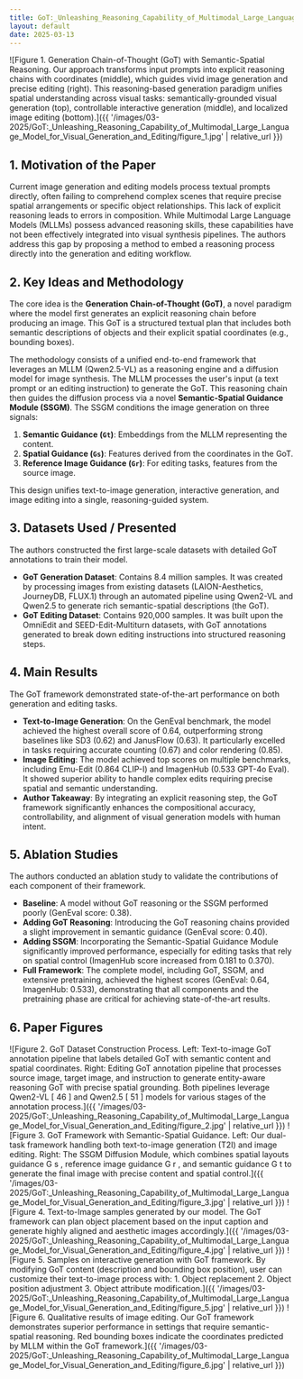 ```yaml
---
title: GoT:_Unleashing_Reasoning_Capability_of_Multimodal_Large_Language_Model_for_Visual_Generation_and_Editing
layout: default
date: 2025-03-13
---
```

![Figure 1. Generation Chain-of-Thought (GoT) with Semantic-Spatial Reasoning. Our approach transforms input prompts into explicit reasoning chains with coordinates (middle), which guides vivid image generation and precise editing (right). This reasoning-based generation paradigm unifies spatial understanding across visual tasks: semantically-grounded visual generation (top), controllable interactive generation (middle), and localized image editing (bottom).]({{ '/images/03-2025/GoT:_Unleashing_Reasoning_Capability_of_Multimodal_Large_Language_Model_for_Visual_Generation_and_Editing/figure_1.jpg' | relative_url }})
## 1. Motivation of the Paper
Current image generation and editing models process textual prompts directly, often failing to comprehend complex scenes that require precise spatial arrangements or specific object relationships. This lack of explicit reasoning leads to errors in composition. While Multimodal Large Language Models (MLLMs) possess advanced reasoning skills, these capabilities have not been effectively integrated into visual synthesis pipelines. The authors address this gap by proposing a method to embed a reasoning process directly into the generation and editing workflow.

## 2. Key Ideas and Methodology
The core idea is the **Generation Chain-of-Thought (GoT)**, a novel paradigm where the model first generates an explicit reasoning chain before producing an image. This GoT is a structured textual plan that includes both semantic descriptions of objects and their explicit spatial coordinates (e.g., bounding boxes).

The methodology consists of a unified end-to-end framework that leverages an MLLM (Qwen2.5-VL) as a reasoning engine and a diffusion model for image synthesis. The MLLM processes the user's input (a text prompt or an editing instruction) to generate the GoT. This reasoning chain then guides the diffusion process via a novel **Semantic-Spatial Guidance Module (SSGM)**. The SSGM conditions the image generation on three signals:
1.  **Semantic Guidance (`Gt`)**: Embeddings from the MLLM representing the content.
2.  **Spatial Guidance (`Gs`)**: Features derived from the coordinates in the GoT.
3.  **Reference Image Guidance (`Gr`)**: For editing tasks, features from the source image.

This design unifies text-to-image generation, interactive generation, and image editing into a single, reasoning-guided system.

## 3. Datasets Used / Presented
The authors constructed the first large-scale datasets with detailed GoT annotations to train their model.
*   **GoT Generation Dataset**: Contains 8.4 million samples. It was created by processing images from existing datasets (LAION-Aesthetics, JourneyDB, FLUX.1) through an automated pipeline using Qwen2-VL and Qwen2.5 to generate rich semantic-spatial descriptions (the GoT).
*   **GoT Editing Dataset**: Contains 920,000 samples. It was built upon the OmniEdit and SEED-Edit-Multiturn datasets, with GoT annotations generated to break down editing instructions into structured reasoning steps.

## 4. Main Results
The GoT framework demonstrated state-of-the-art performance on both generation and editing tasks.
*   **Text-to-Image Generation**: On the GenEval benchmark, the model achieved the highest overall score of 0.64, outperforming strong baselines like SD3 (0.62) and JanusFlow (0.63). It particularly excelled in tasks requiring accurate counting (0.67) and color rendering (0.85).
*   **Image Editing**: The model achieved top scores on multiple benchmarks, including Emu-Edit (0.864 CLIP-I) and ImagenHub (0.533 GPT-4o Eval). It showed superior ability to handle complex edits requiring precise spatial and semantic understanding.
*   **Author Takeaway**: By integrating an explicit reasoning step, the GoT framework significantly enhances the compositional accuracy, controllability, and alignment of visual generation models with human intent.

## 5. Ablation Studies
The authors conducted an ablation study to validate the contributions of each component of their framework.
*   **Baseline**: A model without GoT reasoning or the SSGM performed poorly (GenEval score: 0.38).
*   **Adding GoT Reasoning**: Introducing the GoT reasoning chains provided a slight improvement in semantic guidance (GenEval score: 0.40).
*   **Adding SSGM**: Incorporating the Semantic-Spatial Guidance Module significantly improved performance, especially for editing tasks that rely on spatial control (ImagenHub score increased from 0.181 to 0.370).
*   **Full Framework**: The complete model, including GoT, SSGM, and extensive pretraining, achieved the highest scores (GenEval: 0.64, ImagenHub: 0.533), demonstrating that all components and the pretraining phase are critical for achieving state-of-the-art results.

## 6. Paper Figures
![Figure 2. GoT Dataset Construction Process. Left: Text-to-image GoT annotation pipeline that labels detailed GoT with semantic content and spatial coordinates. Right: Editing GoT annotation pipeline that processes source image, target image, and instruction to generate entity-aware reasoning GoT with precise spatial grounding. Both pipelines leverage Qwen2-VL [ 46 ] and Qwen2.5 [ 51 ] models for various stages of the annotation process.]({{ '/images/03-2025/GoT:_Unleashing_Reasoning_Capability_of_Multimodal_Large_Language_Model_for_Visual_Generation_and_Editing/figure_2.jpg' | relative_url }})
![Figure 3. GoT Framework with Semantic-Spatial Guidance. Left: Our dual-task framework handling both text-to-image generation (T2I) and image editing. Right: The SSGM Diffusion Module, which combines spatial layouts guidance G s , reference image guidance G r , and semantic guidance G t to generate the final image with precise content and spatial control.]({{ '/images/03-2025/GoT:_Unleashing_Reasoning_Capability_of_Multimodal_Large_Language_Model_for_Visual_Generation_and_Editing/figure_3.jpg' | relative_url }})
![Figure 4. Text-to-Image samples generated by our model. The GoT framework can plan object placement based on the input caption and generate highly aligned and aesthetic images accordingly.]({{ '/images/03-2025/GoT:_Unleashing_Reasoning_Capability_of_Multimodal_Large_Language_Model_for_Visual_Generation_and_Editing/figure_4.jpg' | relative_url }})
![Figure 5. Samples on interactive generation with GoT framework. By modifying GoT content (description and bounding box position), user can customize their text-to-image process with: 1. Object replacement 2. Object position adjustment 3. Object attribute modification.]({{ '/images/03-2025/GoT:_Unleashing_Reasoning_Capability_of_Multimodal_Large_Language_Model_for_Visual_Generation_and_Editing/figure_5.jpg' | relative_url }})
![Figure 6. Qualitative results of image editing. Our GoT framework demonstrates superior performance in settings that require semantic-spatial reasoning. Red bounding boxes indicate the coordinates predicted by MLLM within the GoT framework.]({{ '/images/03-2025/GoT:_Unleashing_Reasoning_Capability_of_Multimodal_Large_Language_Model_for_Visual_Generation_and_Editing/figure_6.jpg' | relative_url }})
